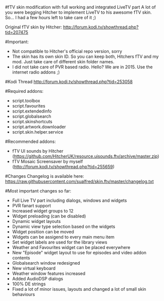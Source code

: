 #fTV skin modification with full working and integrated LiveTV part
A lot of you were begging Hitcher to implement LiveTV to his awesome fTV skin. So... I had a few hours left to take care of it ;)

Original fTV skin by Hitcher: http://forum.kodi.tv/showthread.php?tid=207475

#Important:
- Not compatible to Hitcher's official repo version, sorry
- The skin has its own skin ID. So you can keep both, Hitchers fTV and my mod. Just take care of different skin folder names.
- I did not take care of PVR based radio. Hello? We are in 2015. Use the internet radio addons ;)

#Kodi Thread
http://forum.kodi.tv/showthread.php?tid=253058

#Required addons:
- script.toolbox
- script.favourites
- script.extendedinfo
- script.globalsearch
- script.skinshortcuts
- script.artwork.downloader
- script.skin.helper.service

#Recommended addons:
- fTV UI sounds by Hitcher (https://github.com/HitcherUK/resource.uisounds.ftv/archive/master.zip)
- fTV Mosaic Screensaver by myself (http://forum.kodi.tv/showthread.php?tid=255659)


#Changes
Changelog is available here: https://raw.githubusercontent.com/sualfred/skin.ftv/master/changelog.txt

#Most important changes so far:
- Full Live TV part including dialogs, windows and widgets
- PVR fanart support
- Increased widget groups to 12
- Widget preloading (can be disabled)
- Dynamic widget layouts
- Dynamic view type selection based on the widgets	
- Widget position can be moved
- Widgets can be assigend to every main menu item
- Set widget labels are used for the library views
- Weather and Favourites widget can be placed everywhere
- New "Episode" widget layout to use for episodes and video addon contents
- Globalsearch window redesigned
- New virtual keyboard
- Weather window features increased
- Added AudioDSP dialogs
- 100% DE strings
- Fixed a lot of minor issues, layouts and changed a lot of small skin behaviours
